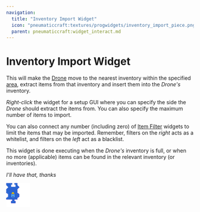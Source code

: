 ```yaml
---
navigation:
  title: "Inventory Import Widget"
  icon: "pneumaticcraft:textures/progwidgets/inventory_import_piece.png"
  parent: pneumaticcraft:widget_interact.md
---
```


# Inventory Import Widget

This will make the [Drone](../tools/drone.md) move to the nearest inventory within the specified [area](./area.md), extract items from that inventory and insert them into the *Drone's* inventory.

*Right-click* the widget for a setup GUI where you can specify the side the *Drone* should extract the items from. You can also specify the maximum number of items to import.

You can also connect any number (including zero) of [Item Filter](./item_filter.md) widgets to limit the items that may be imported. Remember, filters on the *right* acts as a whitelist, and filters on the *left* act as a blacklist.

This widget is done executing when the *Drone's* inventory is full, or when no more (applicable) items can be found in the relevant inventory (or inventories).

*I'll have that, thanks*

![](inventory_import_piece.png)

